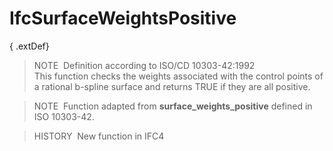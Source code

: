 # IfcSurfaceWeightsPositive

{ .extDef}
> NOTE&nbsp; Definition according to ISO/CD 10303-42:1992  
> This function checks the weights associated with the control points of a rational b-spline surface and returns TRUE if they are all positive.

> NOTE&nbsp; Function adapted from **surface_weights_positive** defined in ISO 10303-42.

> HISTORY&nbsp; New function in IFC4
